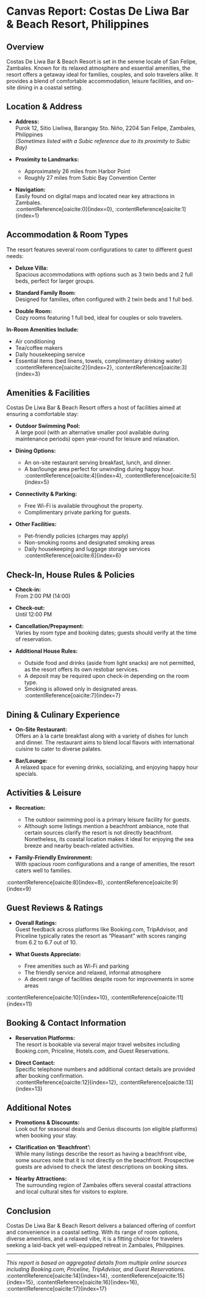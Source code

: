 # Canvas Report: Costas De Liwa Bar & Beach Resort, Philippines

## Overview
Costas De Liwa Bar & Beach Resort is set in the serene locale of San Felipe, Zambales. Known for its relaxed atmosphere and essential amenities, the resort offers a getaway ideal for families, couples, and solo travelers alike. It provides a blend of comfortable accommodation, leisure facilities, and on-site dining in a coastal setting.

## Location & Address
- **Address:**  
  Purok 12, Sitio Liwliwa, Barangay Sto. Niño, 2204 San Felipe, Zambales, Philippines  
  *(Sometimes listed with a Subic reference due to its proximity to Subic Bay)*

- **Proximity to Landmarks:**  
  - Approximately 26 miles from Harbor Point  
  - Roughly 27 miles from Subic Bay Convention Center

- **Navigation:**  
  Easily found on digital maps and located near key attractions in Zambales.  
  :contentReference[oaicite:0]{index=0}, :contentReference[oaicite:1]{index=1}

## Accommodation & Room Types
The resort features several room configurations to cater to different guest needs:
- **Deluxe Villa:**  
  Spacious accommodations with options such as 3 twin beds and 2 full beds, perfect for larger groups.
  
- **Standard Family Room:**  
  Designed for families, often configured with 2 twin beds and 1 full bed.
  
- **Double Room:**  
  Cozy rooms featuring 1 full bed, ideal for couples or solo travelers.

**In-Room Amenities Include:**
- Air conditioning
- Tea/coffee makers
- Daily housekeeping service
- Essential items (bed linens, towels, complimentary drinking water)  
:contentReference[oaicite:2]{index=2}, :contentReference[oaicite:3]{index=3}

## Amenities & Facilities
Costas De Liwa Bar & Beach Resort offers a host of facilities aimed at ensuring a comfortable stay:

- **Outdoor Swimming Pool:**  
  A large pool (with an alternative smaller pool available during maintenance periods) open year-round for leisure and relaxation.

- **Dining Options:**  
  - An on-site restaurant serving breakfast, lunch, and dinner.  
  - A bar/lounge area perfect for unwinding during happy hour.  
  :contentReference[oaicite:4]{index=4}, :contentReference[oaicite:5]{index=5}

- **Connectivity & Parking:**  
  - Free Wi-Fi is available throughout the property.  
  - Complimentary private parking for guests.

- **Other Facilities:**  
  - Pet-friendly policies (charges may apply)  
  - Non-smoking rooms and designated smoking areas  
  - Daily housekeeping and luggage storage services  
:contentReference[oaicite:6]{index=6}

## Check-In, House Rules & Policies
- **Check-in:**  
  From 2:00 PM (14:00)

- **Check-out:**  
  Until 12:00 PM

- **Cancellation/Prepayment:**  
  Varies by room type and booking dates; guests should verify at the time of reservation.

- **Additional House Rules:**  
  - Outside food and drinks (aside from light snacks) are not permitted, as the resort offers its own restobar services.  
  - A deposit may be required upon check-in depending on the room type.  
  - Smoking is allowed only in designated areas.  
:contentReference[oaicite:7]{index=7}

## Dining & Culinary Experience
- **On-Site Restaurant:**  
  Offers an à la carte breakfast along with a variety of dishes for lunch and dinner. The restaurant aims to blend local flavors with international cuisine to cater to diverse palates.

- **Bar/Lounge:**  
  A relaxed space for evening drinks, socializing, and enjoying happy hour specials.

## Activities & Leisure
- **Recreation:**  
  - The outdoor swimming pool is a primary leisure facility for guests.
  - Although some listings mention a beachfront ambiance, note that certain sources clarify the resort is not directly beachfront. Nonetheless, its coastal location makes it ideal for enjoying the sea breeze and nearby beach-related activities.

- **Family-Friendly Environment:**  
  With spacious room configurations and a range of amenities, the resort caters well to families.

:contentReference[oaicite:8]{index=8}, :contentReference[oaicite:9]{index=9}

## Guest Reviews & Ratings
- **Overall Ratings:**  
  Guest feedback across platforms like Booking.com, TripAdvisor, and Priceline typically rates the resort as “Pleasant” with scores ranging from 6.2 to 6.7 out of 10.

- **What Guests Appreciate:**  
  - Free amenities such as Wi-Fi and parking  
  - The friendly service and relaxed, informal atmosphere  
  - A decent range of facilities despite room for improvements in some areas

:contentReference[oaicite:10]{index=10}, :contentReference[oaicite:11]{index=11}

## Booking & Contact Information
- **Reservation Platforms:**  
  The resort is bookable via several major travel websites including Booking.com, Priceline, Hotels.com, and Guest Reservations.

- **Direct Contact:**  
  Specific telephone numbers and additional contact details are provided after booking confirmation.  
  :contentReference[oaicite:12]{index=12}, :contentReference[oaicite:13]{index=13}

## Additional Notes
- **Promotions & Discounts:**  
  Look out for seasonal deals and Genius discounts (on eligible platforms) when booking your stay.

- **Clarification on ‘Beachfront’:**  
  While many listings describe the resort as having a beachfront vibe, some sources note that it is not directly on the beachfront. Prospective guests are advised to check the latest descriptions on booking sites.

- **Nearby Attractions:**  
  The surrounding region of Zambales offers several coastal attractions and local cultural sites for visitors to explore.

## Conclusion
Costas De Liwa Bar & Beach Resort delivers a balanced offering of comfort and convenience in a coastal setting. With its range of room options, diverse amenities, and a relaxed vibe, it is a fitting choice for travelers seeking a laid-back yet well-equipped retreat in Zambales, Philippines.

---

*This report is based on aggregated details from multiple online sources including Booking.com, Priceline, TripAdvisor, and Guest Reservations.*  
:contentReference[oaicite:14]{index=14}, :contentReference[oaicite:15]{index=15}, :contentReference[oaicite:16]{index=16}, :contentReference[oaicite:17]{index=17}
